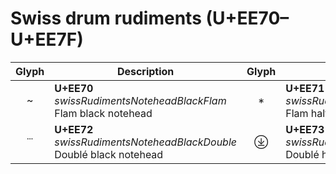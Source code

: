 Swiss drum rudiments (U+EE70–U+EE7F)
====================================

| **Glyph** | **Description** | **Glyph** | **Description**
| :-------: | --------------- | :-------: | ---------------
|<span class="bravura_large">&#xee70;</span> | **U+EE70**<br/>*swissRudimentsNoteheadBlackFlam*<br/>Flam black notehead | <span class="bravura_large">&#xee71;</span> | **U+EE71**<br/>*swissRudimentsNoteheadHalfFlam*<br/>Flam half (minim) notehead
|<span class="bravura_large">&#xee72;</span> | **U+EE72**<br/>*swissRudimentsNoteheadBlackDouble*<br/>Doublé black notehead | <span class="bravura_large">&#xee73;</span> | **U+EE73**<br/>*swissRudimentsNoteheadHalfDouble*<br/>Doublé half (minim) notehead
